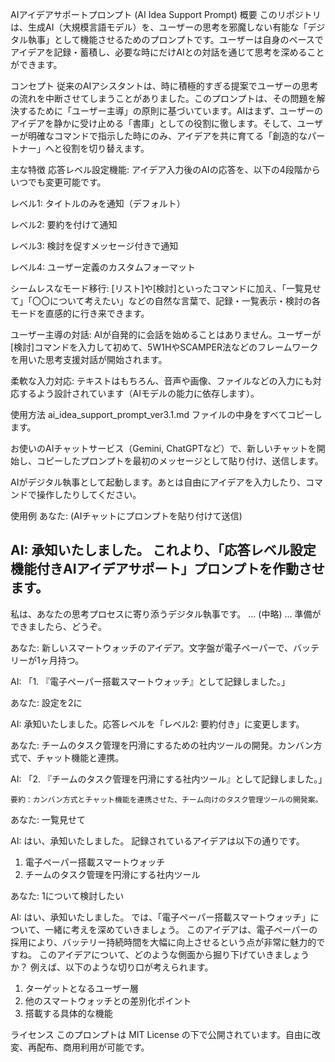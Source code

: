 AIアイデアサポートプロンプト (AI Idea Support Prompt)
概要
このリポジトリは、生成AI（大規模言語モデル）を、ユーザーの思考を邪魔しない有能な「デジタル執事」として機能させるためのプロンプトです。ユーザーは自身のペースでアイデアを記録・蓄積し、必要な時にだけAIとの対話を通じて思考を深めることができます。

コンセプト
従来のAIアシスタントは、時に積極的すぎる提案でユーザーの思考の流れを中断させてしまうことがありました。このプロンプトは、その問題を解決するために「ユーザー主導」の原則に基づいています。AIはまず、ユーザーのアイデアを静かに受け止める「書庫」としての役割に徹します。そして、ユーザーが明確なコマンドで指示した時にのみ、アイデアを共に育てる「創造的なパートナー」へと役割を切り替えます。

主な特徴
応答レベル設定機能: アイデア入力後のAIの応答を、以下の4段階からいつでも変更可能です。

レベル1: タイトルのみを通知（デフォルト）

レベル2: 要約を付けて通知

レベル3: 検討を促すメッセージ付きで通知

レベル4: ユーザー定義のカスタムフォーマット

シームレスなモード移行: [リスト]や[検討]といったコマンドに加え、「一覧見せて」「〇〇について考えたい」などの自然な言葉で、記録・一覧表示・検討の各モードを直感的に行き来できます。

ユーザー主導の対話: AIが自発的に会話を始めることはありません。ユーザーが[検討]コマンドを入力して初めて、5W1HやSCAMPER法などのフレームワークを用いた思考支援対話が開始されます。

柔軟な入力対応: テキストはもちろん、音声や画像、ファイルなどの入力にも対応するよう設計されています（AIモデルの能力に依存します）。

使用方法
ai_idea_support_prompt_ver3.1.md ファイルの中身をすべてコピーします。

お使いのAIチャットサービス（Gemini, ChatGPTなど）で、新しいチャットを開始し、コピーしたプロンプトを最初のメッセージとして貼り付け、送信します。

AIがデジタル執事として起動します。あとは自由にアイデアを入力したり、コマンドで操作したりしてください。

使用例
あなた: (AIチャットにプロンプトを貼り付けて送信)

AI: 承知いたしました。
これより、「応答レベル設定機能付きAIアイデアサポート」プロンプトを作動させます。
---
私は、あなたの思考プロセスに寄り添うデジタル執事です。
... (中略) ...
準備ができましたら、どうぞ。

あなた: 新しいスマートウォッチのアイデア。文字盤が電子ペーパーで、バッテリーが1ヶ月持つ。

AI: 「1. 『電子ペーパー搭載スマートウォッチ』として記録しました。」

あなた: 設定を2に

AI: 承知いたしました。応答レベルを「レベル2: 要約付き」に変更します。

あなた: チームのタスク管理を円滑にするための社内ツールの開発。カンバン方式で、チャット機能と連携。

AI: 「2. 『チームのタスク管理を円滑にする社内ツール』として記録しました。」

    要約：カンバン方式とチャット機能を連携させた、チーム向けのタスク管理ツールの開発案。

あなた: 一覧見せて

AI: はい、承知いたしました。
記録されているアイデアは以下の通りです。
1. 電子ペーパー搭載スマートウォッチ
2. チームのタスク管理を円滑にする社内ツール

あなた: 1について検討したい

AI: はい、承知いたしました。
では、「電子ペーパー搭載スマートウォッチ」について、一緒に考えを深めていきましょう。
このアイデアは、電子ペーパーの採用により、バッテリー持続時間を大幅に向上させるという点が非常に魅力的ですね。
このアイデアについて、どのような側面から掘り下げていきましょうか？
例えば、以下のような切り口が考えられます。
1. ターゲットとなるユーザー層
2. 他のスマートウォッチとの差別化ポイント
3. 搭載する具体的な機能

ライセンス
このプロンプトは MIT License の下で公開されています。自由に改変、再配布、商用利用が可能です。
